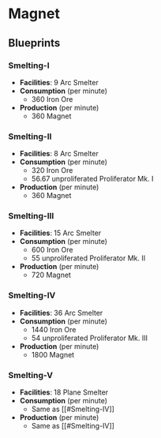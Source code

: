 # Magnet

## Blueprints

### Smelting-I

- **Facilities**: 9 Arc Smelter
- **Consumption** (per minute)
	- 360 Iron Ore
- **Production** (per minute)
	- 360 Magnet

### Smelting-II

- **Facilities**: 8 Arc Smelter
- **Consumption** (per minute)
	- 320 Iron Ore
	- 56.67 unproliferated Proliferator Mk. I
- **Production** (per minute)
	- 360 Magnet

### Smelting-III

- **Facilities**: 15 Arc Smelter
- **Consumption** (per minute)
	- 600 Iron Ore
	- 55 unproliferated Proliferator Mk. II
- **Production** (per minute)
	- 720 Magnet

### Smelting-IV

- **Facilities**: 36 Arc Smelter
- **Consumption** (per minute)
	- 1440 Iron Ore
	- 54 unproliferated Proliferator Mk. III
- **Production** (per minute)
	- 1800 Magnet

### Smelting-V

- **Facilities**: 18 Plane Smelter
- **Consumption** (per minute)
	- Same as [[#Smelting-IV]]
- **Production** (per minute)
	- Same as [[#Smelting-IV]]